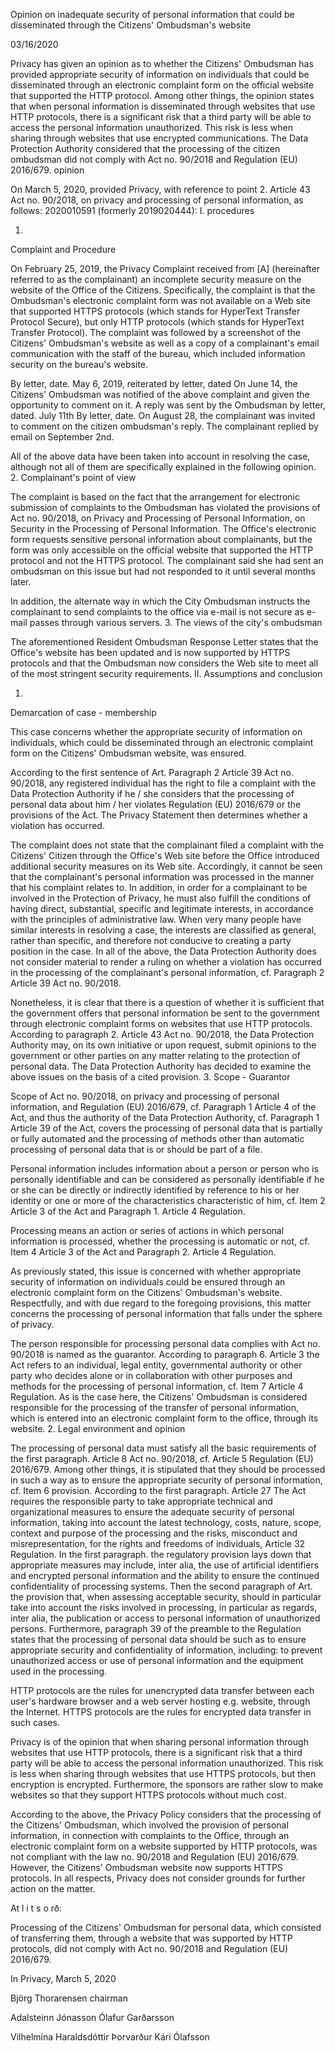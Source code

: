 Opinion on inadequate security of personal information that could be disseminated through the Citizens' Ombudsman's website

03/16/2020

Privacy has given an opinion as to whether the Citizens' Ombudsman has provided appropriate security of information on individuals that could be disseminated through an electronic complaint form on the official website that supported the HTTP protocol. Among other things, the opinion states that when personal information is disseminated through websites that use HTTP protocols, there is a significant risk that a third party will be able to access the personal information unauthorized. This risk is less when sharing through websites that use encrypted communications. The Data Protection Authority considered that the processing of the citizen ombudsman did not comply with Act no. 90/2018 and Regulation (EU) 2016/679.
opinion

On March 5, 2020, provided Privacy, with reference to point 2. Article 43 Act no. 90/2018, on privacy and processing of personal information, as follows: 2020010591 (formerly 2019020444):
I.
procedures

1.
Complaint and Procedure

On February 25, 2019, the Privacy Complaint received from \[A\] (hereinafter referred to as the complainant) an incomplete security measure on the website of the Office of the Citizens. Specifically, the complaint is that the Ombudsman's electronic complaint form was not available on a Web site that supported HTTPS protocols (which stands for HyperText Transfer Protocol Secure), but only HTTP protocols (which stands for HyperText Transfer Protocol). The complaint was followed by a screenshot of the Citizens' Ombudsman's website as well as a copy of a complainant's email communication with the staff of the bureau, which included information security on the bureau's website.

By letter, date. May 6, 2019, reiterated by letter, dated On June 14, the Citizens' Ombudsman was notified of the above complaint and given the opportunity to comment on it. A reply was sent by the Ombudsman by letter, dated. July 11th By letter, date. On August 28, the complainant was invited to comment on the citizen ombudsman's reply. The complainant replied by email on September 2nd.

All of the above data have been taken into account in resolving the case, although not all of them are specifically explained in the following opinion.
2.
Complainant's point of view

The complaint is based on the fact that the arrangement for electronic submission of complaints to the Ombudsman has violated the provisions of Act no. 90/2018, on Privacy and Processing of Personal Information, on Security in the Processing of Personal Information. The Office's electronic form requests sensitive personal information about complainants, but the form was only accessible on the official website that supported the HTTP protocol and not the HTTPS protocol. The complainant said she had sent an ombudsman on this issue but had not responded to it until several months later.

In addition, the alternate way in which the City Ombudsman instructs the complainant to send complaints to the office via e-mail is not secure as e-mail passes through various servers.
3.
The views of the city's ombudsman

The aforementioned Resident Ombudsman Response Letter states that the Office's website has been updated and is now supported by HTTPS protocols and that the Ombudsman now considers the Web site to meet all of the most stringent security requirements.
II.
Assumptions and conclusion

1.
Demarcation of case - membership

This case concerns whether the appropriate security of information on individuals, which could be disseminated through an electronic complaint form on the Citizens' Ombudsman website, was ensured.

According to the first sentence of Art. Paragraph 2 Article 39 Act no. 90/2018, any registered individual has the right to file a complaint with the Data Protection Authority if he / she considers that the processing of personal data about him / her violates Regulation (EU) 2016/679 or the provisions of the Act. The Privacy Statement then determines whether a violation has occurred.

The complaint does not state that the complainant filed a complaint with the Citizens' Citizen through the Office's Web site before the Office introduced additional security measures on its Web site. Accordingly, it cannot be seen that the complainant's personal information was processed in the manner that his complaint relates to. In addition, in order for a complainant to be involved in the Protection of Privacy, he must also fulfill the conditions of having direct, substantial, specific and legitimate interests, in accordance with the principles of administrative law. When very many people have similar interests in resolving a case, the interests are classified as general, rather than specific, and therefore not conducive to creating a party position in the case. In all of the above, the Data Protection Authority does not consider material to render a ruling on whether a violation has occurred in the processing of the complainant's personal information, cf. Paragraph 2 Article 39 Act no. 90/2018.

Nonetheless, it is clear that there is a question of whether it is sufficient that the government offers that personal information be sent to the government through electronic complaint forms on websites that use HTTP protocols. According to paragraph 2. Article 43 Act no. 90/2018, the Data Protection Authority may, on its own initiative or upon request, submit opinions to the government or other parties on any matter relating to the protection of personal data. The Data Protection Authority has decided to examine the above issues on the basis of a cited provision.
3.
Scope - Guarantor

Scope of Act no. 90/2018, on privacy and processing of personal information, and Regulation (EU) 2016/679, cf. Paragraph 1 Article 4 of the Act, and thus the authority of the Data Protection Authority, cf. Paragraph 1 Article 39 of the Act, covers the processing of personal data that is partially or fully automated and the processing of methods other than automatic processing of personal data that is or should be part of a file.

Personal information includes information about a person or person who is personally identifiable and can be considered as personally identifiable if he or she can be directly or indirectly identified by reference to his or her identity or one or more of the characteristics characteristic of him, cf. Item 2 Article 3 of the Act and Paragraph 1. Article 4 Regulation.

Processing means an action or series of actions in which personal information is processed, whether the processing is automatic or not, cf. Item 4 Article 3 of the Act and Paragraph 2. Article 4 Regulation.

As previously stated, this issue is concerned with whether appropriate security of information on individuals could be ensured through an electronic complaint form on the Citizens' Ombudsman's website. Respectfully, and with due regard to the foregoing provisions, this matter concerns the processing of personal information that falls under the sphere of privacy.

The person responsible for processing personal data complies with Act no. 90/2018 is named as the guarantor. According to paragraph 6. Article 3 the Act refers to an individual, legal entity, governmental authority or other party who decides alone or in collaboration with other purposes and methods for the processing of personal information, cf. Item 7 Article 4 Regulation. As is the case here, the Citizens' Ombudsman is considered responsible for the processing of the transfer of personal information, which is entered into an electronic complaint form to the office, through its website.
2.
Legal environment and opinion

The processing of personal data must satisfy all the basic requirements of the first paragraph. Article 8 Act no. 90/2018, cf. Article 5 Regulation (EU) 2016/679. Among other things, it is stipulated that they should be processed in such a way as to ensure the appropriate security of personal information, cf. Item 6 provision. According to the first paragraph. Article 27 The Act requires the responsible party to take appropriate technical and organizational measures to ensure the adequate security of personal information, taking into account the latest technology, costs, nature, scope, context and purpose of the processing and the risks, misconduct and misrepresentation, for the rights and freedoms of individuals, Article 32 Regulation. In the first paragraph. the regulatory provision lays down that appropriate measures may include, inter alia, the use of artificial identifiers and encrypted personal information and the ability to ensure the continued confidentiality of processing systems. Then the second paragraph of Art. the provision that, when assessing acceptable security, should in particular take into account the risks involved in processing, in particular as regards, inter alia, the publication or access to personal information of unauthorized persons. Furthermore, paragraph 39 of the preamble to the Regulation states that the processing of personal data should be such as to ensure appropriate security and confidentiality of information, including: to prevent unauthorized access or use of personal information and the equipment used in the processing.

HTTP protocols are the rules for unencrypted data transfer between each user's hardware browser and a web server hosting e.g. website, through the Internet. HTTPS protocols are the rules for encrypted data transfer in such cases.

Privacy is of the opinion that when sharing personal information through websites that use HTTP protocols, there is a significant risk that a third party will be able to access the personal information unauthorized. This risk is less when sharing through websites that use HTTPS protocols, but then encryption is encrypted. Furthermore, the sponsors are rather slow to make websites so that they support HTTPS protocols without much cost.

According to the above, the Privacy Policy considers that the processing of the Citizens' Ombudsman, which involved the provision of personal information, in connection with complaints to the Office, through an electronic complaint form on a website supported by HTTP protocols, was not compliant with the law no. 90/2018 and Regulation (EU) 2016/679. However, the Citizens' Ombudsman website now supports HTTPS protocols. In all respects, Privacy does not consider grounds for further action on the matter.

At l i t s o rð:

Processing of the Citizens' Ombudsman for personal data, which consisted of transferring them, through a website that was supported by HTTP protocols, did not comply with Act no. 90/2018 and Regulation (EU) 2016/679.

In Privacy, March 5, 2020

Björg Thorarensen
chairman

Adalsteinn Jónasson Ólafur Garðarsson

Vilhelmína Haraldsdóttir Þorvarður Kári Ólafsson
